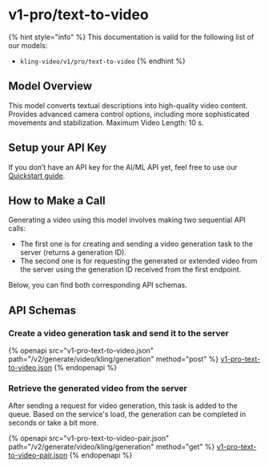 # v1-pro/text-to-video

{% hint style="info" %}
This documentation is valid for the following list of our models:

* `kling-video/v1/pro/text-to-video`
{% endhint %}

## Model Overview

This model converts textual descriptions into high-quality video content. Provides advanced camera control options, including more sophisticated movements and stabilization. Maximum Video Length: 10 s.

## Setup your API Key

If you don’t have an API key for the AI/ML API yet, feel free to use our [Quickstart guide](https://docs.aimlapi.com/quickstart/setting-up).

## How to Make a Call

Generating a video using this model involves making two sequential API calls:

* The first one is for creating and sending a video generation task to the server (returns a generation ID).&#x20;
* The second one is for requesting the generated or extended video from the server using the generation ID received from the first endpoint.&#x20;

Below, you can find both corresponding API schemas.

## API Schemas

### Create a video generation task and send it to the server

{% openapi src="v1-pro-text-to-video.json" path="/v2/generate/video/kling/generation" method="post" %}
[v1-pro-text-to-video.json](v1-pro-text-to-video.json)
{% endopenapi %}

### Retrieve the generated video from the server

After sending a request for video generation, this task is added to the queue. Based on the service's load, the generation can be completed in seconds or take a bit more.&#x20;

{% openapi src="v1-pro-text-to-video-pair.json" path="/v2/generate/video/kling/generation" method="get" %}
[v1-pro-text-to-video-pair.json](v1-pro-text-to-video-pair.json)
{% endopenapi %}
